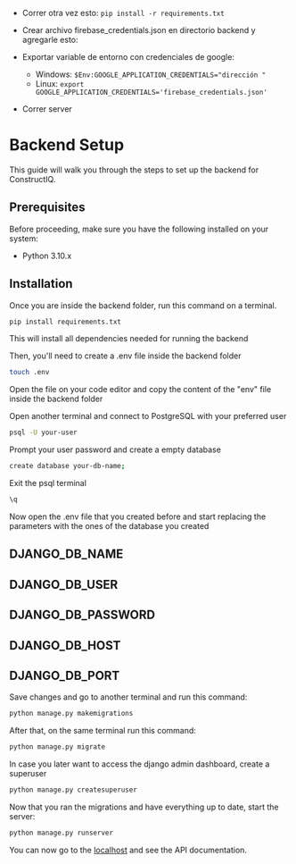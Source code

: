 * Correr otra vez esto: 
	 ```pip install -r requirements.txt```


* Crear archivo firebase_credentials.json en directorio backend y agregarle esto: 


* Exportar variable de entorno con credenciales de google: 
	* Windows:
	```$Env:GOOGLE_APPLICATION_CREDENTIALS="dirección "```
	* Linux:
	```export GOOGLE_APPLICATION_CREDENTIALS='firebase_credentials.json'```

* Correr server


# Backend Setup

This guide will walk you through the steps to set up the backend for ConstructIQ.

## Prerequisites

Before proceeding, make sure you have the following installed on your system:

- Python 3.10.x

## Installation

Once you are inside the backend folder, run this command on a terminal.

```bash
pip install requirements.txt
```

This will install all dependencies needed for running the backend

Then, you'll need to create a .env file inside the backend folder

```bash
touch .env
```

Open the file on your code editor and copy the content of the "env" file inside the backend folder

Open another terminal and connect to PostgreSQL with your preferred user

```bash
psql -U your-user
```

Prompt your user password and create a empty database

```bash
create database your-db-name;
```

Exit the psql terminal

```bash
\q
```

Now open the .env file that you created before and start replacing the parameters with the ones of the database you created

## DJANGO_DB_NAME

## DJANGO_DB_USER

## DJANGO_DB_PASSWORD

## DJANGO_DB_HOST

## DJANGO_DB_PORT

Save changes and go to another terminal and run this command:

```bash
python manage.py makemigrations
```

After that, on the same terminal run this command:

```bash
python manage.py migrate
```

In case you later want to access the django admin dashboard, create a superuser

```bash
python manage.py createsuperuser
```

Now that you ran the migrations and have everything up to date, start the server:

```bash
python manage.py runserver
```

You can now go to the [localhost](http://127.0.0.1:8000/docs) and see the API documentation.
